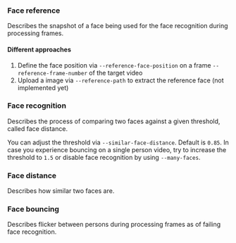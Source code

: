 ### Face reference

Describes the snapshot of a face being used for the face recognition during processing frames.

#### Different approaches

1. Define the face position via `--reference-face-position` on a frame `--reference-frame-number` of the target video
2. Upload a image via `--reference-path` to extract the reference face (not implemented yet)

### Face recognition

Describes the process of comparing two faces against a given threshold, called face distance.

You can adjust the threshold via `--similar-face-distance`. Default is `0.85`. In case you experience bouncing on a single person video, try to increase the threshold to `1.5` or disable face recognition by using `--many-faces`.

### Face distance

Describes how similar two faces are.

### Face bouncing

Describes flicker between persons during processing frames as of failing face recognition.